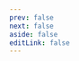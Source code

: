 ```yaml
---
prev: false
next: false
aside: false
editLink: false
---
```


<template v-if="example">
  <h1 :class="$style.title">{{ example.name }}</h1>
  <div :class="isFlexLayout && $style.flex">
    <div :class="$style.carousel">
      <VSlickCarousel
        ref="c1"
        v-bind="
          isAsNavFor ? { ...example.settings, asNavFor: c2 } : example.settings
        "
      >
        <div
          :class="$style.slide"
          v-for="slide of example.slides"
          :key="slide.text"
        >
          <img
            :class="[$style.img, !isMobile && 'no-swipe']"
            class="img"
            :src="withBase(slide.img)"
          />
          <p :class="[$style.text, !isMobile && 'no-swipe']">
            {{ slide.text }}
          </p>
        </div>
      </VSlickCarousel>
    </div>
    <div v-if="isAsNavFor || isFlexLayout" :class="$style.carousel">
      <VSlickCarousel
        ref="c2"
        v-bind="{
          ...example.settings,
          ...(isAsNavFor ? { groupsToShow: 6, asNavFor: c1 } : {})
        }"
      >
        <div
          :class="$style.slide"
          v-for="slide of example.slides"
          :key="slide.text"
        >
          <img
            :class="[$style.img, !isMobile && 'no-swipe']"
            class="img"
            :src="withBase(slide.img)"
          />
          <p :class="[$style.text, !isMobile && 'no-swipe']">
            {{ slide.text }}
          </p>
        </div>
      </VSlickCarousel>
    </div>
  </div>
  <h3 :class="$style.heading">Settings</h3>
  <template v-if="isAsNavFor">
    <div v-html="asNavForExampleCode1" :class="$style.code"></div>
    <div v-html="asNavForExampleCode2" :class="$style.code"></div>
  </template>
  <template v-else>
    <div v-html="exampleCode" :class="$style.code"></div>
  </template>
</template>

<script setup>
import examples from '../src/examples'
import { useData, withBase } from 'vitepress'
import { createHighlighter } from 'shiki'
import { ref, onMounted, onBeforeUnmount } from 'vue'
import 'v-slick-carousel/style.css'
import { VSlickCarousel } from 'v-slick-carousel'
import { codify, mobileCheck } from '../src/utils'
import { id as asNavForId, codeC1, codeC2 } from '../src/examples/as-nav-for'
import { id as flexLayoutId } from '../src/examples/flex-layout'

const { params } = useData()
const c1 = ref()
const c2 = ref()
const isAsNavFor = params.value.id === asNavForId
const isFlexLayout = params.value.id === flexLayoutId
const example = Object.values(examples).find((o) => o.id === params.value.id)
const exampleCode = ref()
const asNavForExampleCode1 = ref()
const asNavForExampleCode2 = ref()
const isMobile = ref(false)
let highlighter

onMounted(async () => {
  isMobile.value = mobileCheck()
  if (!example.settings) return
  if(!highlighter) {
    highlighter = await createHighlighter({
        themes: ['nord'],
        langs: ['javascript']
    })
  }
  if (params.value.id === asNavForId) {
    asNavForExampleCode1.value = highlighter.codeToHtml(codeC1, {
      theme: 'nord',
      lang: 'javascript'
    })
    asNavForExampleCode2.value = highlighter.codeToHtml(codeC2, {
      theme: 'nord',
      lang: 'javascript'
    })
    return
  }
  exampleCode.value = highlighter.codeToHtml(codify(example.settings), {
    theme: 'nord',
    lang: 'javascript'
  })
})

onBeforeUnmount(() => {
  highlighter?.dispose()
  highlighter = null
})
</script>

<style module lang="scss">
.title {
  font-size: 20px;
  text-align: center;
}
.flex {
  display: flex;
  gap: 24px;
  & > * {
    width: 50%;
  }
}
.carousel {
  margin-top: 24px;
  padding: 0 32px;
  :global(.v-slick-arrow:before) {
    color: #ccc;
  }
  :global(.v-slick-dots li button:before) {
    color: var(--vp-c-text-1);
  }
}
.slide {
  display: flex;
  flex-direction: column;
  align-items: center;
  padding: 18px 0;
  .img {
    max-width: 70%;
  }
  .text {
    font-size: 18px;
    font-weight: 600;
    text-align: center;
    :global(.v-slick-track.center) & {
      display: none;
    }
  }
}
.heading {
  font-size: 18px;
}
.code > pre {
  padding: 12px;
  border-radius: 4px;
  overflow: auto;
}

@media screen and (min-width: 600px) {
  .slide {
    .text {
      :global(.v-slick-track.center) & {
        display: block;
      }
    }
  }
}
</style>
